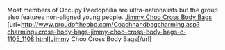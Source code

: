 Most members of Occupy Paedophilia are ultra-nationalists but the group also features non-aligned young people.
 <a href="http://www.proudofthebbc.com/Coachhandbagcharming.asp?charming=cross-body-bags-jimmy-choo-cross-body-bags-c-1105_1108.html" >Jimmy Choo Cross Body Bags</a>
[url=http://www.proudofthebbc.com/Coachhandbagcharming.asp?charming=cross-body-bags-jimmy-choo-cross-body-bags-c-1105_1108.html]Jimmy Choo Cross Body Bags[/url]